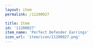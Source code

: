 ```yaml
---
layout: item
permalink: /11200027

title: Item
id: '11200027'
item_name: 'Perfect Defender Earrings'
icon_url: 'item/icon/11200027.png'
---
```


